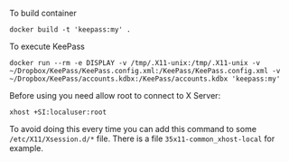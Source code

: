 To build container

`docker build -t 'keepass:my' .`

To execute KeePass

`docker run --rm -e DISPLAY -v /tmp/.X11-unix:/tmp/.X11-unix -v ~/Dropbox/KeePass/KeePass.config.xml:/KeePass/KeePass.config.xml -v ~/Dropbox/KeePass/accounts.kdbx:/KeePass/accounts.kdbx 'keepass:my'`

Before using you need allow root to connect to X Server:

`xhost +SI:localuser:root`

To avoid doing this every time you can add this command to some `/etc/X11/Xsession.d/*` file. There is a file `35x11-common_xhost-local` for example.